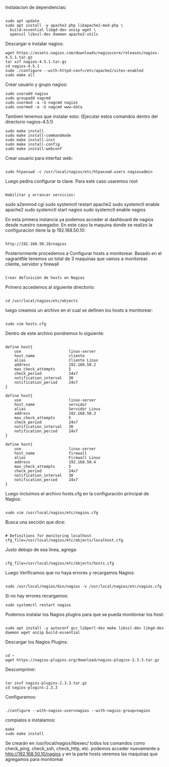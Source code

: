 Instalacion de dependencias:
````

sudo apt update
sudo apt install -y apache2 php libapache2-mod-php \
  build-essential libgd-dev unzip wget \
  openssl libssl-dev daemon apache2-utils
````

Descargar e instalar nagios:
````
wget https://assets.nagios.com/downloads/nagioscore/releases/nagios-4.5.1.tar.gz
tar xzf nagios-4.5.1.tar.gz
cd nagios-4.5.1
sudo ./configure --with-httpd-conf=/etc/apache2/sites-enabled
sudo make all
````
Crear usuario y grupo nagios:
````
sudo useradd nagios
sudo groupadd nagcmd
sudo usermod -a -G nagcmd nagios
sudo usermod -a -G nagcmd www-data
````

Tambien tenemos que instalar esto: (Ejecutar estos comandos dentro del directorio nagios-4.5.1)
````
sudo make install
sudo make install-commandmode
sudo make install-init
sudo make install-config
sudo make install-webconf
````


Crear usuario para interfaz web:
````

sudo htpasswd -c /usr/local/nagios/etc/htpasswd.users nagiosadmin
````

Luego pedira configurar la clave. Para este caso usaremos root
````

Habilitar y arrancar servicios:
````
sudo a2enmod cgi
sudo systemctl restart apache2
sudo systemctl enable apache2
sudo systemctl start nagios
sudo systemctl enable nagios


En esta primera instancia ya podemos acceder al dashboard de nagios desde nuestro navegador. En este caso la maquina donde se realizo la configuracion tiene la ip 192.168.50.10:
````

http://192.168.50.10/nagios
````

Posteriormente procedemos a Configurar hosts a monitorear.
Basado en el vagrantfile tenemos un total de 3 maquinas que vamos a monitorear.
cliente, servidor y firewall
````

Crear definición de hosts en Nagios
````

Primero accedemos al siguiente directorio:
````

cd /usr/local/nagios/etc/objects
````

luego creamos un archivo en el cual se definen los hosts a monitorear:
````

sudo vim hosts.cfg
````

Dentro de este archivo pondremos lo siguiente:
````

define host{
    use                     linux-server
    host_name               cliente
    alias                   Cliente Linux
    address                 192.168.50.2
    max_check_attempts      5
    check_period            24x7
    notification_interval   30
    notification_period     24x7
}

define host{
    use                     linux-server
    host_name               servidor
    alias                   Servidor Linux
    address                 192.168.50.3
    max_check_attempts      5
    check_period            24x7
    notification_interval   30
    notification_period     24x7
}

define host{
    use                     linux-server
    host_name               firewall
    alias                   Firewall Linux
    address                 192.168.50.4
    max_check_attempts      5
    check_period            24x7
    notification_interval   30
    notification_period     24x7
}
````

Luego incluimos el archivo hosts.cfg en la configuración principal de Nagios:
````

sudo vim /usr/local/nagios/etc/nagios.cfg
````

Busca una sección que dice:
````

# Definitions for monitoring localhost
cfg_file=/usr/local/nagios/etc/objects/localhost.cfg
````

Justo debajo de esa línea, agrega:
````

cfg_file=/usr/local/nagios/etc/objects/hosts.cfg
````

Luego Verificamos que no haya errores y recargamos Nagios:
````

sudo /usr/local/nagios/bin/nagios -v /usr/local/nagios/etc/nagios.cfg
````

Si no hay errores recargamos:
````
sudo systemctl restart nagios
````

Podemos instalar los Nagios plugins para que se pueda monitorear los host:
````

sudo apt install -y autoconf gcc libperl-dev make libssl-dev libgd-dev daemon wget unzip build-essential
````

Descargar los Nagios Plugins: 
````

cd ~
wget https://nagios-plugins.org/download/nagios-plugins-2.3.3.tar.gz
````

Descomprimir:
````

tar zxvf nagios-plugins-2.3.3.tar.gz
cd nagios-plugins-2.3.3
````

Configuramos:
````

./configure --with-nagios-user=nagios --with-nagios-group=nagios
````

compialos e instalamos:
````
make
sudo make install
````

Se crearán en /usr/local/nagios/libexec/ todos los comandos como check_ping, check_ssh, check_http, etc.
podemos acceder nuevamente a http://192.168.50.10/nagios y en la parte hosts veremos las maquinas que agregamos para monitorear